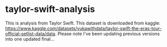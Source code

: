 # taylor-swift-analysis
This is analysis from Taylor Swift. This dataset is downloaded from kaggle: https://www.kaggle.com/datasets/yukawithdata/taylor-swift-the-eras-tour-official-setlist-data/data. Please note I've been updating previous versions into one updated final...
